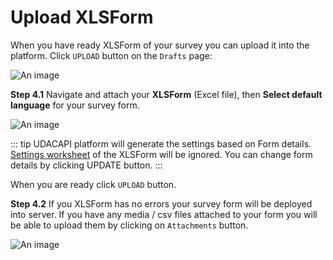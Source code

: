 # Upload XLSForm

When you have ready XLSForm of your survey you can upload it into the platform. Click `UPLOAD` button on the `Drafts` page:

![An image](/images/s2_3-uploadLink.png)

**Step 4.1** Navigate and attach your **XLSForm** (Excel file), then **Select default language** for your survey form.

![An image](/images/s4_1-XlsFormUpload.png)

::: tip
UDACAPI platform will generate the settings based on Form details. [Settings worksheet](http://xlsform.org/en/#settings-worksheet) of the XLSForm will be ignored. You can change form details by clicking UPDATE button.
:::

When you are ready click `UPLOAD` button.

**Step 4.2** If you XLSForm has no errors your survey form will be deployed into server. If you have any media / csv files attached to your form you will be able to upload them by clicking on `Attachments` button.

![An image](/images/s4_2-FormAttachments.png)
